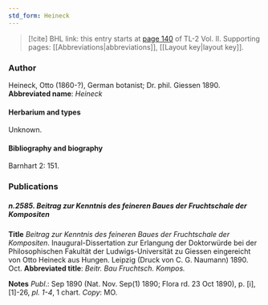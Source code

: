 ```yaml
---
std_form: Heineck
---
```


> [!cite] BHL link: this entry starts at [page 140](https://www.biodiversitylibrary.org/page/33068382) of TL-2 Vol. II.
> Supporting pages: [[Abbreviations|abbreviations]], [[Layout key|layout key]].

### Author

Heineck, Otto (1860-?), German botanist; Dr. phil. Giessen 1890. 
**Abbreviated name**: *Heineck*

#### Herbarium and types

Unknown.

#### Bibliography and biography

Barnhart 2: 151.

### Publications

##### n.2585. Beitrag zur Kenntnis des feineren Baues der Fruchtschale der Kompositen

**Title**
*Beitrag zur Kenntnis des feineren Baues der Fruchtschale der Kompositen*. Inaugural-Dissertation zur Erlangung der Doktorwürde bei der Philosophischen Fakultät der Ludwigs-Universität zu Giessen eingereicht von Otto Heineck aus Hungen. Leipzig (Druck von C. G. Naumann) 1890. Oct.
**Abbreviated title**: *Beitr. Bau Fruchtsch. Kompos.*

**Notes**
*Publ*.: Sep 1890 (Nat. Nov. Sep(1) 1890; Flora rd. 23 Oct 1890), p. \[i\], \[1\]-26, *pl. 1-4*, 1 chart.
*Copy*: MO.

